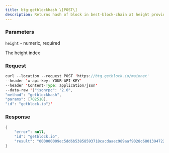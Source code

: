 ```yaml
---
title: btg:getblockhash \[POST\]
description: Returns hash of block in best-block-chain at height provided.
---
```


### Parameters


`height` - numeric, required

The height index

### Request

``` java
curl --location --request POST 'https://btg.getblock.io/mainnet' 
--header 'x-api-key: YOUR-API-KEY' 
--header 'Content-Type: application/json' 
--data-raw '{"jsonrpc": "2.0",
"method": "getblockhash",
"params": [702518],
"id": "getblock.io"}'
```

###  Response

``` java
{
    "error": null,
    "id": "getblock.io",
    "result": "000000009ec5dd6b53858593718cacdaaec989aaf9028c68013947224712682e"
}
```

